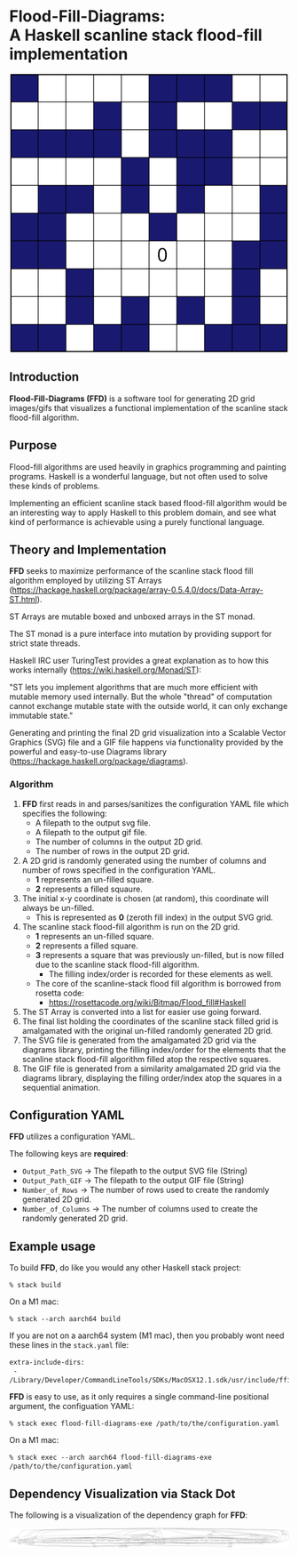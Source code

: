 # Flood-Fill-Diagrams:<br>A Haskell scanline stack flood-fill implementation

<p align="center">
  <img src="https://github.com/Matthew-Mosior/Flood-Fill-Diagrams/blob/main/examples/grid.gif" alt="animated" />
</p>

## Introduction

**Flood-Fill-Diagrams (FFD)** is a software tool for generating 2D grid images/gifs that visualizes a functional implementation of the scanline stack flood-fill algorithm.

## Purpose

Flood-fill algorithms are used heavily in graphics programming and painting programs.  Haskell is a wonderful language, but not often used to solve these kinds of problems.

Implementing an efficient scanline stack based flood-fill algorithm would be an interesting way to apply Haskell to this problem domain, and see what kind of performance is achievable using a purely functional language.

## Theory and Implementation

**FFD** seeks to maximize performance of the scanline stack flood fill algorithm employed by utilizing ST Arrays (https://hackage.haskell.org/package/array-0.5.4.0/docs/Data-Array-ST.html).

ST Arrays are mutable boxed and unboxed arrays in the ST monad.

The ST monad is a pure interface into mutation by providing support for strict state threads.

Haskell IRC user TuringTest provides a great explanation as to how this works internally (https://wiki.haskell.org/Monad/ST):

"ST lets you implement algorithms that are much more efficient with mutable memory used internally. But the whole "thread" of computation cannot exchange mutable state with the outside world, it can only exchange immutable state."

Generating and printing the final 2D grid visualization into a Scalable Vector Graphics (SVG) file and a GIF file happens via functionality provided by the powerful and easy-to-use Diagrams library (https://hackage.haskell.org/package/diagrams).

### Algorithm

1) **FFD** first reads in and parses/sanitizes the configuration YAML file which specifies the following:
   - A filepath to the output svg file.
   - A filepath to the output gif file.
   - The number of columns in the output 2D grid.
   - The number of rows in the output 2D grid.
2) A 2D grid is randomly generated using the number of columns and number of rows specified in the configuration YAML.
   - **1** represents an un-filled square.
   - **2** represents a filled squaure.
3) The initial x-y coordinate is chosen (at random), this coordinate will always be un-filled.
   - This is represented as **0** (zeroth fill index) in the output SVG grid.
4) The scanline stack flood-fill algorithm is run on the 2D grid.
   - **1** represents an un-filled square.
   - **2** represents a filled square.
   - **3** represents a square that was previously un-filled, but is now filled due to the scanline stack flood-fill algorithm.
     - The filling index/order is recorded for these elements as well.
   - The core of the scanline-stack flood fill algorithm is borrowed from rosetta code:
     - https://rosettacode.org/wiki/Bitmap/Flood_fill#Haskell
5) The ST Array is converted into a list for easier use going forward.
6) The final list holding the coordinates of the scanline stack filled grid is amalgamated with the original un-filled randomly generated 2D grid.
7) The SVG file is generated from the amalgamated 2D grid via the diagrams library, printing the filling index/order for the elements that the scanline stack flood-fill algorithm filled atop the respective squares.
8) The GIF file is generated from a similarity amalgamated 2D grid via the diagrams library, displaying the filling order/index atop the squares in a sequential animation.

## Configuration YAML

**FFD** utilizes a configuration YAML.

The following keys are **required**:

- ```Output_Path_SVG``` -> The filepath to the output SVG file (String)
- ```Output_Path_GIF``` -> The filepath to the output GIF file (String)
- ```Number_of_Rows``` -> The number of rows used to create the randomly generated 2D grid.
- ```Number_of_Columns``` -> The number of columns used to create the randomly generated 2D grid.

## Example usage

To build **FFD**, do like you would any other Haskell stack project:

```
% stack build
```

On a M1 mac:

```
% stack --arch aarch64 build
```

If you are not on a aarch64 system (M1 mac), then you probably wont need these lines in the `stack.yaml` file:

```
extra-include-dirs:
 - /Library/Developer/CommandLineTools/SDKs/MacOSX12.1.sdk/usr/include/ffi
```

**FFD** is easy to use, as it only requires a single command-line positional argument, the configuation YAML:

```
% stack exec flood-fill-diagrams-exe /path/to/the/configuration.yaml
```

On a M1 mac:

```
% stack exec --arch aarch64 flood-fill-diagrams-exe /path/to/the/configuration.yaml
```

## Dependency Visualization via Stack Dot

The following is a visualization of the dependency graph for **FFD**:

![alt text](https://github.com/Matthew-Mosior/Flood-Fill-Diagrams/blob/main/dependencies.png)
